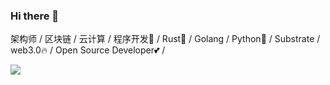 ### Hi there 👋
架构师 / 区块链 / 云计算 / 程序开发🐶 / Rust🦀️ / Golang / Python🐍 / Substrate / web3.0🔥 / Open Source Developer💕 /


<!--
**peter-jim/peter-jim** is a ✨ _special_ ✨ repository because its `README.md` (this file) appears on your GitHub profile.

Here are some ideas to get you started:

- 🔭 I’m currently working on ...
- 🌱 I’m currently learning ...
- 👯 I’m looking to collaborate on ...
- 🤔 I’m looking for help with ...
- 💬 Ask me about ...
- 📫 How to reach me: ...
- 😄 Pronouns: ...
- ⚡ Fun fact: ...
-->
![](https://github-readme-stats.vercel.app/api?username=peter-jim)

